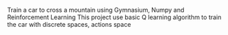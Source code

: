 Train a car to cross a mountain using Gymnasium, Numpy and Reinforcement Learning
This project use basic Q learning algorithm to train the car with discrete spaces, actions space

